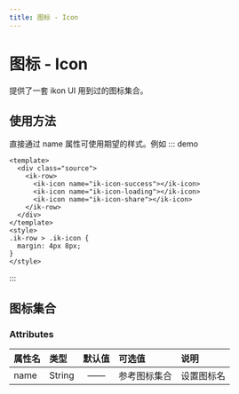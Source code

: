 ```yaml
---
title: 图标 - Icon
---
```


# 图标 - Icon

提供了一套 ikon UI 用到过的图标集合。

## 使用方法

直接通过 name 属性可使用期望的样式。例如
::: demo

```vue
<template>
  <div class="source">
    <ik-row>
      <ik-icon name="ik-icon-success"></ik-icon>
      <ik-icon name="ik-icon-loading"></ik-icon>
      <ik-icon name="ik-icon-share"></ik-icon>
    </ik-row>
  </div>
</template>
<style>
.ik-row > .ik-icon {
  margin: 4px 8px;
}
</style>
```

:::

## 图标集合

<icon/>

### Attributes

| 属性名 | 类型   | 默认值 | 可选值       | 说明       |
| :----- | :----- | :-----: | :----------- | :--------- |
| name   | String | ——     | 参考图标集合 | 设置图标名 |
